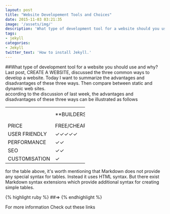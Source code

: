 ```yaml
---
layout: post
title: "Website Developement Tools and Choices"
date: 2015-11-03 03:21:35
image: '/assets/img/'
description: 'What type of development tool for a website should you use and why?'
tags:
- jekyll
categories:
- Jekyll 
twitter_text: 'How to install Jekyll.'
---
```

##What type of development tool for a website you should use and why?  
Last post, CREATE A WEBSITE, discussed the three common ways to develop a website. Today I want to summarize the advantages and disadvantages of these three ways. Then compare between static and dynamic web sites.  
according to the discussion of last week, the advantages and disadvantages of these three ways can be illustrated as follows    
  
<table style="width:50%">
  <tr>
    <td></td>
    <td>**BUILDERS**</td> 
    <td>**CMS**</td>
    <td>**HAND-CODED**<td>
  </tr>
  <tr>
    <td>PRICE</td>
    <td>FREE/CHEAP</td> 
    <td>CHEAP</td>
    <td>EXPENSIVE</td>
  </tr>
  <tr>
    <td>USER FRIENDLY</td>
    <td>✓✓✓✓✓</td> 
    <td>✓✓✓✓</td>
    <td>✓</td>
  </tr>
  <tr>
    <td>PERFORMANCE</td>
    <td>✓✓</td> 
    <td>✓✓✓✓</td>
    <td>✓✓✓✓✓</td>
  </tr>
  <tr>
    <td>SEO</td>
    <td>✓✓</td> 
    <td>✓✓✓✓</td>
    <td>✓✓✓✓✓</td>
  </tr>
  <tr>
    <td>CUSTOMISATION</td>
    <td>✓</td> 
    <td>✓✓✓✓</td>
    <td>✓✓✓✓✓</td>
  </tr>
</table>
for the table above, it's worth mentioning that Markdown does not provide any special syntax for tables. Instead it uses HTML <table> syntax. But there exist Markdown syntax extensions which provide additional syntax for creating simple tables.  


{% highlight ruby %}
##=> 
{% endhighlight %}




For more information Check out these links 



[jekyll-gh]: https://github.com/Web-Development
[jekyll]:    http://jekyllrb.com